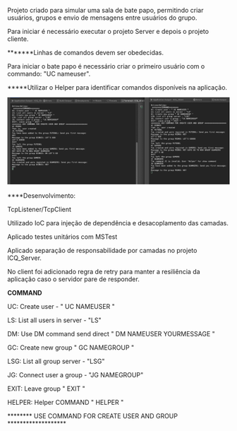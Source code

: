 Projeto criado para simular uma sala de bate papo, permitindo criar usuários, grupos e envio de mensagens entre usuários do grupo. 


Para iniciar é necessário executar o projeto Server e depois o projeto cliente.

*******Linhas de comandos devem ser obedecidas. 

Para iniciar o bate papo é necessário criar o primeiro usuário com o commando: "UC nameuser".

*****Utilizar o Helper para identificar comandos disponíveis na aplicação.

![alt text](https://github.com/dionisoliveira/ICQ_Chat/blob/main/SampleChatWorking.png?raw=true)



****Desenvolvimento:

TcpListener/TcpClient

Utilizado IoC para injeção de dependência e desacoplamento das camadas.

Aplicado testes unitários com MSTest

Aplicado separação de responsabilidade por camadas no projeto ICQ_Server.

No client foi adicionado regra de retry para manter a resiliência da aplicação caso o servidor pare de responder.

 ********COMMAND********
 
UC: Create user - " UC NAMEUSER " 

LS: List all users in server - "LS"  

DM: Use DM command send direct " DM NAMEUSER YOURMESSAGE "  

GC: Create new group " GC NAMEGROUP "  

LSG: List all group server - "LSG"  

JG: Connect user a group - "JG NAMEGROUP" 

EXIT: Leave group " EXIT "  

HELPER: Helper COMMAND " HELPER "  

******** USE COMMAND FOR CREATE USER AND GROUP *******************  
